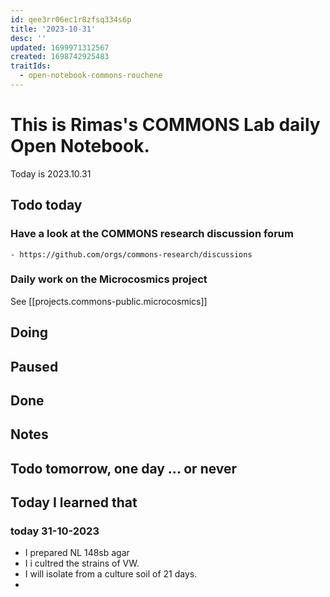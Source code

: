 ```yaml
---
id: qee3rr06ec1r8zfsq334s6p
title: '2023-10-31'
desc: ''
updated: 1699971312567
created: 1698742925483
traitIds:
  - open-notebook-commons-rouchene
---
```



# This is Rimas's COMMONS Lab daily Open Notebook.

Today is 2023.10.31

## Todo today

### Have a look at the COMMONS research discussion forum
    - https://github.com/orgs/commons-research/discussions

### Daily work on the Microcosmics project

See [[projects.commons-public.microcosmics]]


###
###

## Doing

## Paused

## Done

## Notes

## Todo tomorrow, one day ... or never 


###
###


## Today I learned that

### today 31-10-2023
- I prepared NL 148sb agar 
- I i cultred the strains of VW.
- I will isolate from a culture soil of 21 days. 
- 